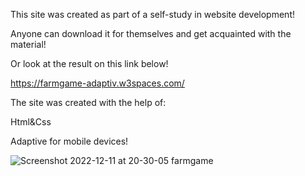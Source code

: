 This site was created as part of a self-study in website development! 

Anyone can download it for themselves and get acquainted with the material!

Or look at the result on this link below!

https://farmgame-adaptiv.w3spaces.com/

The site was created with the help of:

Html&Css

Adaptive for mobile devices!

![Screenshot 2022-12-11 at 20-30-05 farmgame](https://user-images.githubusercontent.com/109064092/206921874-1e744ea7-1620-4acd-9d40-69a4cded4ca2.png)
